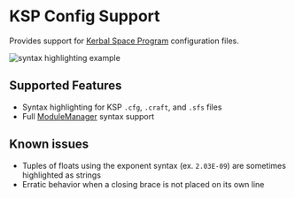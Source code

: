 # KSP Config Support

Provides support for [Kerbal Space Program](https://kerbalspaceprogram.com) configuration files.

![syntax highlighting example](img/examples.png)

## Supported Features

* Syntax highlighting for KSP `.cfg`, `.craft`, and `.sfs` files
* Full [ModuleManager](https://github.com/sarbian/ModuleManager) syntax support

## Known issues

* Tuples of floats using the exponent syntax (ex. `2.03E-09`) are sometimes highlighted as strings
* Erratic behavior when a closing brace is not placed on its own line
